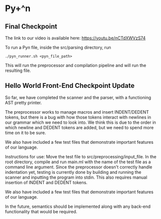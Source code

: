 # Py+^n

## Final Checkpoint

The link to our video is available here: https://youtu.be/nCTdXWVzS74

To run a Pyn file, inside the src/parsing directory, run

```
./pyn_runner.sh <pyn_file_path>
```

This will run the preprocessor and compilation pipeline and will run the resulting file.

## Hello World Front-End Checkpoint Update

So far, we have completed the scanner and the parser, with a functioning AST pretty printer.

The preprocessor works to manage macros and insert INDENT/DEDENT tokens, but there is a bug with 
how those tokens interact with newlines in our grammar which we need to look into. We think this is
due to the order in which newline and DEDENT tokens are added, but we need to spend more time on it to
be sure.

We also have included a few test files that demonstrate important features of our language.

Instructions for use: Move the test file to src/preprocessing/input_file. In the root directory, compile
and run main.ml with the name of the test file as a command line argument. Since the preprocessor doesn't 
correctly handle indentation yet, testing is currently done by building and running the scanner and inputting 
the program into stdin. This also requires manual insertion of INDENT and DEDENT tokens.

We also have included a few test files that demonstrate important features of our language.

In the future, semantics should be implemented along with any back-end functionality that would be required.
